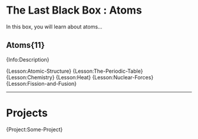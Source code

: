 # The Last Black Box : Atoms
In this box, you will learn about atoms...

## Atoms{11}
{Info:Description}

{Lesson:Atomic-Structure}
{Lesson:The-Periodic-Table}
{Lesson:Chemistry}
{Lesson:Heat}
{Lesson:Nuclear-Forces}
{Lesson:Fission-and-Fusion}

---

# Projects
{Project:Some-Project}
